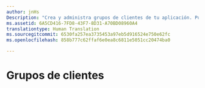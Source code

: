 ```yaml
---
author: jnHs
Description: "Crea y administra grupos de clientes de tu aplicación. Puedes crear segmentos para apuntar a un determinado conjunto de clientes de una aplicación o grupos piloto para usar en la distribución de paquetes piloto."
ms.assetid: 6A5CD416-7FD8-43F7-8D31-A70BD08960A4
translationtype: Human Translation
ms.sourcegitcommit: 6530fa257ea3735453a97eb5d916524e750e62fc
ms.openlocfilehash: 858b777c62ffaf6e0ea8c6811e5051cc20474ba0

---
```


# Grupos de clientes







<!--HONumber=Jun16_HO4-->


